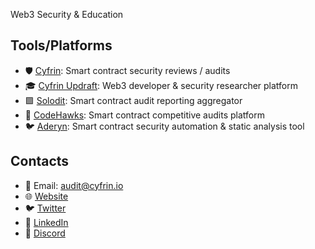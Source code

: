 Web3 Security & Education

## Tools/Platforms
- 🛡️ [Cyfrin](https://www.cyfrin.io/): Smart contract security reviews / audits 
- 🎓 [Cyfrin Updraft](https://updraft.cyfrin.io/): Web3 developer & security researcher platform 
- 🟪 [Solodit](https://solodit.xyz/): Smart contract audit reporting aggregator 
- 🦅 [CodeHawks](https://www.codehawks.com/): Smart contract competitive audits platform 
- 🐦 [Aderyn](https://github.com/Cyfrin/aderyn): Smart contract security automation & static analysis tool 

## Contacts
- 📧 Email: audit@cyfrin.io
- 🌐 [Website](https://cyfrin.io)
- 🐦 [Twitter](https://twitter.com/CyfrinAudits)
- 💼 [LinkedIn](https://www.linkedin.com/company/cyfrin)
- 💬 [Discord](https://discord.gg/cyfrin)
